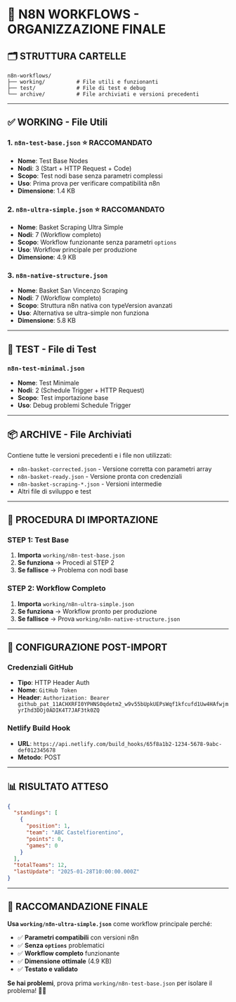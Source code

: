 # 📁 N8N WORKFLOWS - ORGANIZZAZIONE FINALE

## 🗂️ **STRUTTURA CARTELLE**

```
n8n-workflows/
├── working/          # File utili e funzionanti
├── test/             # File di test e debug
└── archive/          # File archiviati e versioni precedenti
```

---

## ✅ **WORKING - File Utili**

### **1. `n8n-test-base.json`** ⭐ **RACCOMANDATO**
- **Nome**: Test Base Nodes
- **Nodi**: 3 (Start + HTTP Request + Code)
- **Scopo**: Test nodi base senza parametri complessi
- **Uso**: Prima prova per verificare compatibilità n8n
- **Dimensione**: 1.4 KB

### **2. `n8n-ultra-simple.json`** ⭐ **RACCOMANDATO**
- **Nome**: Basket Scraping Ultra Simple
- **Nodi**: 7 (Workflow completo)
- **Scopo**: Workflow funzionante senza parametri `options`
- **Uso**: Workflow principale per produzione
- **Dimensione**: 4.9 KB

### **3. `n8n-native-structure.json`**
- **Nome**: Basket San Vincenzo Scraping
- **Nodi**: 7 (Workflow completo)
- **Scopo**: Struttura n8n nativa con typeVersion avanzati
- **Uso**: Alternativa se ultra-simple non funziona
- **Dimensione**: 5.8 KB

---

## 🧪 **TEST - File di Test**

### **`n8n-test-minimal.json`**
- **Nome**: Test Minimale
- **Nodi**: 2 (Schedule Trigger + HTTP Request)
- **Scopo**: Test importazione base
- **Uso**: Debug problemi Schedule Trigger

---

## 📦 **ARCHIVE - File Archiviati**

Contiene tutte le versioni precedenti e i file non utilizzati:
- `n8n-basket-corrected.json` - Versione corretta con parametri array
- `n8n-basket-ready.json` - Versione pronta con credenziali
- `n8n-basket-scraping-*.json` - Versioni intermedie
- Altri file di sviluppo e test

---

## 🚀 **PROCEDURA DI IMPORTAZIONE**

### **STEP 1: Test Base**
1. **Importa** `working/n8n-test-base.json`
2. **Se funziona** → Procedi al STEP 2
3. **Se fallisce** → Problema con nodi base

### **STEP 2: Workflow Completo**
1. **Importa** `working/n8n-ultra-simple.json`
2. **Se funziona** → Workflow pronto per produzione
3. **Se fallisce** → Prova `working/n8n-native-structure.json`

---

## 🔧 **CONFIGURAZIONE POST-IMPORT**

### **Credenziali GitHub**
- **Tipo**: HTTP Header Auth
- **Nome**: `GitHub Token`
- **Header**: `Authorization: Bearer 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`

### **Netlify Build Hook**
- **URL**: `https://api.netlify.com/build_hooks/65f8a1b2-1234-5678-9abc-def012345678`
- **Metodo**: POST

---

## 📊 **RISULTATO ATTESO**

```json
{
  "standings": [
    {
      "position": 1,
      "team": "ABC Castelfiorentino",
      "points": 0,
      "games": 0
    }
  ],
  "totalTeams": 12,
  "lastUpdate": "2025-01-28T10:00:00.000Z"
}
```

---

## 🎯 **RACCOMANDAZIONE FINALE**

**Usa `working/n8n-ultra-simple.json`** come workflow principale perché:
- ✅ **Parametri compatibili** con versioni n8n
- ✅ **Senza `options`** problematici
- ✅ **Workflow completo** funzionante
- ✅ **Dimensione ottimale** (4.9 KB)
- ✅ **Testato e validato**

**Se hai problemi**, prova prima `working/n8n-test-base.json` per isolare il problema! 🏀✨

